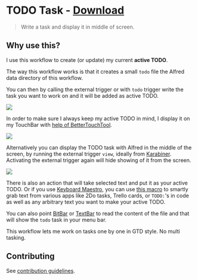 # TODO Task - [Download](https://github.com/nikitavoloboev/small-workflows/blob/master/todo-task/TODO%20Task.alfredworkflow?raw=true)
> Write a task and display it in middle of screen.

## Why use this?
I use this workflow to create (or update) my current **active TODO**.

The way this workflow works is that it creates a small `todo` file the Alfred data directory of this workflow.

You can then by calling the external trigger or with `todo` trigger write the task you want to work on and it will be added as active TODO.

![](https://i.imgur.com/sgJ1xEN.png)

In order to make sure I always keep my active TODO in mind, I display it on my TouchBar with [help of BetterTouchTool](https://github.com/nikitavoloboev/my-mac-os/tree/master/btt#readme).

![](https://i.imgur.com/aVmpx3J.png)

Alternatively you can display the TODO task with Alfred in the middle of the screen, by running the external trigger `view`, ideally from [Karabiner](https://wiki.nikitavoloboev.xyz/macOS/apps/karabiner/karabiner.html). Activating the external trigger again will hide showing of it from the screen.

![](https://i.imgur.com/ng1MLHR.png)

There is also an action that will take selected text and put it as your active TODO. Or if you use [Keyboard Maestro](https://www.keyboardmaestro.com/main/), you can use [this macro](https://www.dropbox.com/s/fk7hwt26to1exwf/Add%20selected%20text%20as%20todo.kmmacros?dl=1) to smartly grab text from various apps like 2Do tasks, Trello cards, or `TODO:`'s in code as well as any arbitrary text you want to make your active TODO.

You can also point [BitBar](https://github.com/matryer/bitbar) or [TextBar](http://richsomerfield.com/apps/textbar/) to read the content of the file and that will show the `todo` task in your menu bar.

This workflow lets me work on tasks one by one in GTD style. No multi tasking.

## Contributing
See [contribution guidelines](../CONTRIBUTING.md#readme).
